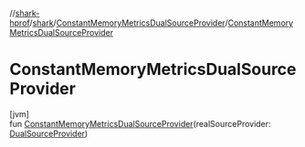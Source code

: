 //[shark-hprof](../../../index.md)/[shark](../index.md)/[ConstantMemoryMetricsDualSourceProvider](index.md)/[ConstantMemoryMetricsDualSourceProvider](-constant-memory-metrics-dual-source-provider.md)

# ConstantMemoryMetricsDualSourceProvider

[jvm]\
fun [ConstantMemoryMetricsDualSourceProvider](-constant-memory-metrics-dual-source-provider.md)(realSourceProvider: [DualSourceProvider](../-dual-source-provider/index.md))

